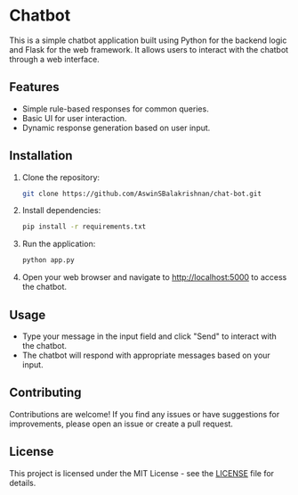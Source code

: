 # Chatbot

This is a simple chatbot application built using Python for the backend logic and Flask for the web framework. It allows users to interact with the chatbot through a web interface.

## Features

- Simple rule-based responses for common queries.
- Basic UI for user interaction.
- Dynamic response generation based on user input.

## Installation

1. Clone the repository:

    ```bash
    git clone https://github.com/AswinSBalakrishnan/chat-bot.git
    ```

2. Install dependencies:

    ```bash
    pip install -r requirements.txt
    ```

3. Run the application:

    ```bash
    python app.py
    ```

4. Open your web browser and navigate to [http://localhost:5000](http://localhost:5000) to access the chatbot.

## Usage

- Type your message in the input field and click "Send" to interact with the chatbot.
- The chatbot will respond with appropriate messages based on your input.

## Contributing

Contributions are welcome! If you find any issues or have suggestions for improvements, please open an issue or create a pull request.

## License

This project is licensed under the MIT License - see the [LICENSE](LICENSE) file for details.
